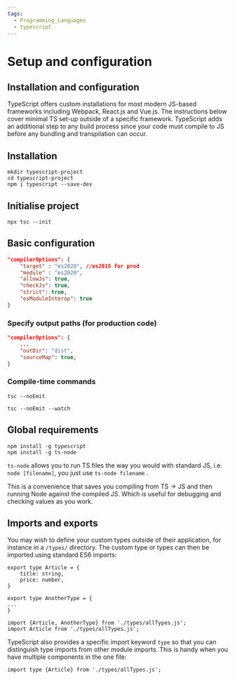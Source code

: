 ```yaml
---
tags:
  - Programming_Languages
  - typescript
---
```


# Setup and configuration

## Installation and configuration

TypeScript offers custom installations for most modern JS-based frameworks including Webpack, React.js and Vue.js. The instructions below cover minimal TS set-up outside of a specific framework. TypeScript adds an additional step to any build process since your code must compile to JS before any bundling and transpilation can occur.

## Installation

```
mkdir typescript-project
cd typescript-project
npm i typescript --save-dev
```

## Initialise project

```
npx tsc --init
```

## Basic configuration

```json
"compilerOptions": {
	"target" : "es2020", //es2015 for prod
	"module" : "es2020",
  	"allowJs": true,
  	"checkJs": true,
  	"strict": true,
  	"esModuleInterop": true
}
```

### Specify output paths (for production code)

```json
"compilerOptions": {
	...
	"outDir": "dist",
	"sourceMap": true,
}
```

### Compile-time commands

```
tsc --noEmit
```

```
tsc --noEmit --watch
```

## Global requirements

```
npm install -g typescript
npm install -g ts-node
```

`ts-node` allows you to run TS files the way you would with standard JS, i.e. `node [filename]`, you just use `ts-node filename` .

This is a convenience that saves you compiling from TS → JS and then running Node against the compiled JS. Which is useful for debugging and checking values as you work.

## Imports and exports

You may wish to define your custom types outside of their application, for instance in a `/types/` directory. The custom type or types can then be imported using standard ES6 imports:

```tsx
export type Article = {
	title: string,
	price: number,
}

export type AnotherType = {
...
}
```

```tsx
import {Article, AnotherType} from './types/allTypes.js';
import Article from './types/allTypes.js';
```

TypeScript also provides a specific import keyword `type` so that you can distinguish type imports from other module imports. This is handy when you have multiple components in the one file:

```tsx
import type {Article} from './types/allTypes.js';
```
